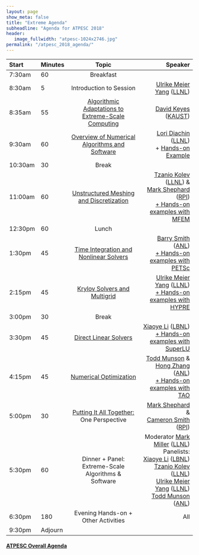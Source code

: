 ```yaml
---
layout: page
show_meta: false
title: "Extreme Agenda"
subheadline: "Agenda for ATPESC 2018"
header:
   image_fullwidth: "atpesc-1024x2746.jpg"
permalink: "/atpesc_2018_agenda/"
---
```



|Start|Minutes|Topic|Speaker|
|:----|:------|:---:|------:|
|7:30am|60|Breakfast||
|8:30am|5|Introduction to Session|[Ulrike Meier Yang][11] ([LLNL][2])|
|8:35am|55|[Algorithmic Adaptations to Extreme-Scale Computing][47]|[David Keyes][4] ([KAUST][5])|
|9:30am|60|[Overview of Numerical Algorithms and Software][40]|[Lori Diachin][6] ([LLNL][2])<br>+ [Hands-on Example][27]|
|10:30am|30|Break||
|11:00am|60|[Unstructured Meshing and Discretization][41]|[Tzanio Kolev][3] ([LLNL][2]) &<br>[Mark Shephard][7] ([RPI][8])<br>[+ Hands-on examples with][21] [MFEM][1]|
|12:30pm|60|Lunch||
|1:30pm|45|[Time Integration and Nonlinear Solvers][42]|[Barry Smith][9] ([ANL][12])<br>[+ Hands-on examples with][22] [PETSc][10]|
|2:15pm|45|[Krylov Solvers and Multigrid][43]|[Ulrike Meier Yang][11] ([LLNL][2])<br>[+ Hands-on examples with][23] [HYPRE][13]|
|3:00pm|30|Break||
|3:30pm|45|[Direct Linear Solvers][44]|[Xiaoye Li][14] ([LBNL][15])<br>[+ Hands-on examples with][24] [SuperLU][16]|
|4:15pm|45|[Numerical Optimization][45]|[Todd Munson][17] &<br>[Hong Zhang][18] ([ANL][12])<br>[+ Hands-on examples with][25] [TAO][19]|
|5:00pm|30|[Putting It All Together:][46]<br>One Perspective|[Mark Shephard][7] &<br>[Cameron Smith][26] ([RPI][8])|
|5:30pm|60|Dinner + Panel: Extreme-Scale Algorithms &<br> Software|Moderator [Mark Miller][20] ([LLNL][2])<br>Panelists:<br>[Xiaoye Li][14] ([LBNL][15])<br>[Tzanio Kolev][3] ([LLNL][2])<br>[Ulrike Meier Yang][11] ([LLNL][2])<br>[Todd Munson][17] ([ANL][12])|
|6:30pm|180|Evening Hands-on + Other Activities|All|
|9:30pm|Adjourn||

#### [ATPESC Overall Agenda](http://extremecomputingtraining.anl.gov/agenda-2018/)

[1]: http://mfem.org
[2]: https://computation.llnl.gov
[3]: <mailto:kolev1@llnl.gov>
[4]: <mailto:david.keyes@kaust.edu.sa>
[5]: https://www.kaust.edu.sa/en
[6]: <mailto:diachin2@llnl.gov>
[7]: <mailto:shephm@rpi.edu>
[8]: https://www.scorec.rpi.edu
[9]: <mailto:bsmith@mcs.anl.gov>
[10]: http://www.mcs.anl.gov/petsc
[11]: <mailto:umyang@llnl.gov>
[12]: https://www.mcs.anl.gov
[13]: https://computation.llnl.gov/projects/hypre-scalable-linear-solvers-multigrid-methods
[14]: <mailto:xsli@lbl.gov>
[15]: http://crd.lbl.gov
[16]: http://crd-legacy.lbl.gov/~xiaoye/SuperLU/index.html
[17]: <mailto:tmunson@mcs.anl.gov>
[18]: <mailto:hongzh@mcs.anl.gov>
[19]: http://www.mcs.anl.gov/research/projects/tao/tao-deprecated/index.html
[20]: <mailto:miller86@llnl.gov>
[21]: ../lessons/mfem_convergence/
[22]: ../lessons/time_integrators/
[23]: ../lessons/krylov_amg/
[24]: ../lessons/superlu_mfem/
[25]: ../lessons/adjoint/
[26]: <mailto:smithc11@rpi.edu>
[27]: ../lessons/hand_coded_heat/
[40]: http://press3.mcs.anl.gov/atpesc/files/2018/08/ATPESC_2018_Track-4_4_8-6_930am_Diachin_Overview.pdf
[41]: http://press3.mcs.anl.gov/atpesc/files/2018/08/ATPESC_2018_Track-4_5_8-6_11am_Kolev-Shephard-Smith_Unstructured_Meshing_Technologies.pdf
[42]: http://press3.mcs.anl.gov/atpesc/files/2018/08/ATPESC_2018_Track-4_6_8-6_130pm_Smith_ODE-DAE_Integrators_and_Nonlinear_Solvers.pdf
[43]: http://press3.mcs.anl.gov/atpesc/files/2018/08/ATPESC_2018_Track-4_7_8-6_215pm_Yang_Krylov_Solvers_and_Algebraic_Multigrid.pdf
[44]: http://press3.mcs.anl.gov/atpesc/files/2018/08/ATPESC_2018_Track-4_7_8-6_330pm_Li_Direct_Sparse_Linear_Solvers.pdf
[45]: http://press3.mcs.anl.gov/atpesc/files/2018/08/ATPESC_2018_Track-4_7_8-6_415pm_Munson-Zhang_Numerical_Optimization_using_PETSc_TAO.pdf
[46]: http://press3.mcs.anl.gov/atpesc/files/2018/08/ATPESC_2018_Track-4_7_8-6_5pm_Smith-Shephard_Putting_it_all_together-One_perspective.pdf	
[47]: http://press3.mcs.anl.gov/atpesc/files/2018/08/ATPESC_2018_Track-4_7_8-6_835am_Keyes_Algorithmic_Adaptations.pdf
